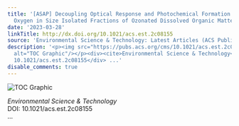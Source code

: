 ```yaml
---
title: '[ASAP] Decoupling Optical Response and Photochemical Formation of Singlet
  Oxygen in Size Isolated Fractions of Ozonated Dissolved Organic Matter'
date: '2023-03-28'
linkTitle: http://dx.doi.org/10.1021/acs.est.2c08155
source: 'Environmental Science & Technology: Latest Articles (ACS Publications)'
description: '<p><img src="https://pubs.acs.org/cms/10.1021/acs.est.2c08155/asset/images/medium/es2c08155_0006.gif"
  alt="TOC Graphic"/></p><div><cite>Environmental Science & Technology</cite></div><div>DOI:
  10.1021/acs.est.2c08155</div> ...'
disable_comments: true
---
```

<p><img src="https://pubs.acs.org/cms/10.1021/acs.est.2c08155/asset/images/medium/es2c08155_0006.gif" alt="TOC Graphic"/></p><div><cite>Environmental Science & Technology</cite></div><div>DOI: 10.1021/acs.est.2c08155</div> ...